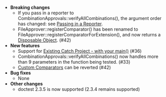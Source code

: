 * **Breaking changes**
    * If you pass in a reporter to CombinationApprovals::verifyAllCombinations(), the argument order has changed: see [Passing in a Reporter](/doc/TestingCombinations.md#passing-in-a-reporter).
    * FileApprover::registerComparator() has been renamed to  FileApprover::registerComparatorForExtension(), and now returns a [Disposable Object](/doc/DisposableObjects.md#top). (#42)
* **New features**
    * Support for [Existing Catch Project - with your main()](/doc/UsingCatch.md#existing-project---with-your-main) (#36)
    * CombinationApprovals::verifyAllCombinations() now handles more than 9 parameters in the function being tested. (#33)
    * [Custom Comparators](/doc/CustomComparators.md#top) can be reverted (#42)
* **Bug fixes**
    * None
* **Other changes**
    * doctest 2.3.5 is now supported (2.3.4 remains supported)

